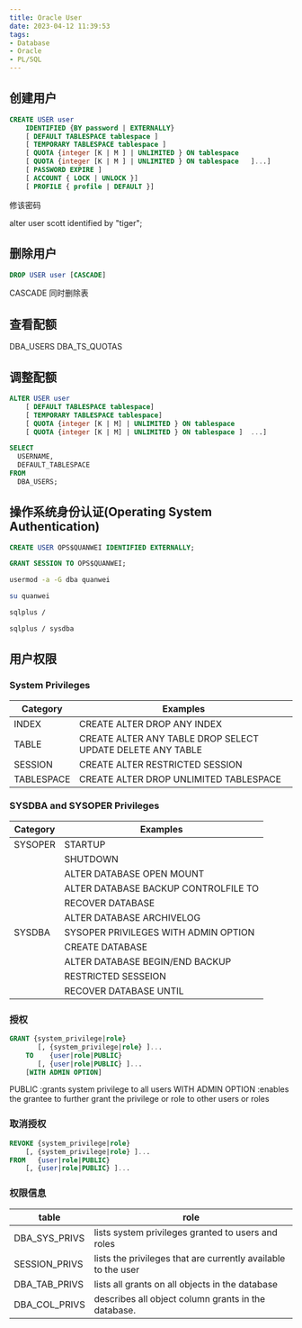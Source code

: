 ```yaml
---
title: Oracle User
date: 2023-04-12 11:39:53
tags: 
- Database
- Oracle
- PL/SQL
---
```


## 创建用户
```sql
CREATE USER user
	IDENTIFIED {BY password | EXTERNALLY}
	[ DEFAULT TABLESPACE tablespace ]
	[ TEMPORARY TABLESPACE tablespace ]
	[ QUOTA {integer [K | M ] | UNLIMITED } ON tablespace
	[ QUOTA {integer [K | M ] | UNLIMITED } ON tablespace 	]...]
	[ PASSWORD EXPIRE ]
	[ ACCOUNT { LOCK | UNLOCK }]
	[ PROFILE { profile | DEFAULT }]
```

修该密码

alter  user   scott  identified by "tiger";


## 删除用户

```sql
DROP USER user [CASCADE]
```
CASCADE 同时删除表

## 查看配额

DBA_USERS
DBA_TS_QUOTAS


## 调整配额

```sql
ALTER USER user
	[ DEFAULT TABLESPACE tablespace]
	[ TEMPORARY TABLESPACE tablespace]
	[ QUOTA {integer [K | M] | UNLIMITED } ON tablespace
	[ QUOTA {integer [K | M] | UNLIMITED } ON tablespace ] 	...] 
```

```sql
SELECT
  USERNAME,
  DEFAULT_TABLESPACE
FROM
  DBA_USERS;
```



## 操作系统身份认证(Operating System Authentication)

```sql
CREATE USER OPS$QUANWEI IDENTIFIED EXTERNALLY;

GRANT SESSION TO OPS$QUANWEI;
```

```bash
usermod -a -G dba quanwei

su quanwei

sqlplus /

sqlplus / sysdba
```

## 用户权限

### System Privileges

| Category   | Examples                                                   |
| ---------- | ---------------------------------------------------------- |
| INDEX      | CREATE ALTER DROP ANY INDEX                                |
| TABLE      | CREATE ALTER ANY TABLE DROP SELECT UPDATE DELETE ANY TABLE |
| SESSION    | CREATE ALTER RESTRICTED SESSION                            |
| TABLESPACE | CREATE ALTER DROP UNLIMITED TABLESPACE                     |

### SYSDBA and SYSOPER Privileges

| Category | Examples                             |
| -------- | ------------------------------------ |
| SYSOPER  | STARTUP                              |
|          | SHUTDOWN                             |
|          | ALTER DATABASE OPEN  MOUNT           |
|          | ALTER DATABASE BACKUP CONTROLFILE TO |
|          | RECOVER DATABASE                     |
|          | ALTER DATABASE ARCHIVELOG            |
| SYSDBA   | SYSOPER PRIVILEGES WITH ADMIN OPTION |
|          | CREATE DATABASE                      |
|          | ALTER DATABASE BEGIN/END BACKUP      |
|          | RESTRICTED SESSEION                  |
|          | RECOVER DATABASE UNTIL               |


### 授权
```sql
GRANT {system_privilege|role}
	   [, {system_privilege|role} ]...
	TO    {user|role|PUBLIC}	
	   [, {user|role|PUBLIC} ]...
	[WITH ADMIN OPTION]

```
PUBLIC		        :grants system privilege to all users
WITH ADMIN OPTION	:enables the grantee to further grant the privilege or role	to other users or roles

### 取消授权

```sql
REVOKE {system_privilege|role}
    [, {system_privilege|role} ]...
FROM   {user|role|PUBLIC}
    [, {user|role|PUBLIC} ]...
```

### 权限信息

| table         | role                                                          |
| ------------- | ------------------------------------------------------------- |
| DBA_SYS_PRIVS | lists system privileges granted to users and roles            |
| SESSION_PRIVS | lists the privileges that are currently available to the user |
| DBA_TAB_PRIVS | lists all grants on all objects in the database               |
| DBA_COL_PRIVS | describes all object column grants in the database.           |
